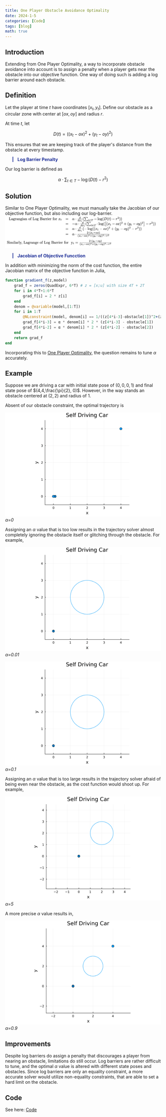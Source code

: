 ```yaml
---
title: One Player Obstacle Avoidance Optimality
date: 2024-1-5
categories: [Code]
tags: [blog]
math: true
---
```


## Introduction
Extending from One Player Optimality, a way to incorporate obstacle avoidance into account is to assign a penalty when a player gets near the obstacle into our objective function. One way of doing such is adding a log barrier around each obstacle.

## Definition
Let the player at time $t$ have coordinates $[x_t,y_t]$. Define our obstacle as a circular zone with center at $[ox,oy]$ and radius $r$.

At time $t$, let 

$$D(t) =  \left((x_t-ox)^2 + (y_t-oy)^2\right)$$

This ensures that we are keeping track of the player's distance from the obstacle at every timestamp.

<blockquote style="color: #1e2f97; border-left-color: #1e2f97">
<b>Log Barrier Penalty</b>
</blockquote>

Our log barrier is defined as 

$$\alpha \cdot \sum_{t \in T} -\log(D(t) - r^2)$$

## Solution
Similar to One Player Optimality, we must manually take the Jacobian of our objective function, but also including our log-barrier.
![img-description](../images/logbarrierlagrangian.png)
<blockquote style="color: #1e2f97; border-left-color: #1e2f97">
<b>Jacobian of Objective Funcction</b>
</blockquote> 
In addition with minimizing the norm of the cost function, the entire Jacobian matrix of the objective function in Julia,

```julia
function gradient_f(z,model)
    grad_f = zeros(QuadExpr, 6*T) # z = [x;u] with size 4T + 2T
    for i in 4*T+1:6*T
        grad_f[i] = 2 * z[i]
    end
    denom = @variable(model,[1:T])
    for i in 1:T        
        @NLconstraint(model, denom[i] == 1/((z[4*i-3]-obstacle[1])^2+(z[4*i-2]-obstacle[2])^2-obstacle[3]^2))
        grad_f[4*i-3] = α * denom[i] * 2 * (z[4*i-3] - obstacle[1])
        grad_f[4*i-2] = α * denom[i] * 2 * (z[4*i-2] - obstacle[2])
    end
    return grad_f
end
```
Incorporating this to [One Player Optimality](https://github.com/Rich-Nyan/optimal/blob/main/OnePlayer.jl), the question remains to tune $\alpha$ accurately.
## Example
Suppose we are driving a car with initial state pose of $(0,0,0,1)$ and final state pose of $(4,4,\frac{\pi}{2}, 0)$. However, in the way stands an obstacle centered at $(2,2)$ and radius of $1$.

Absent of our obstacle constraint, the optimal trajectory is

![img-description](../images/t1.gif)
_α=0_

Assigning an $\alpha$ value that is too low results in the trajectory solver almost completely ignoring the obstacle itself or glitching through the obstacle. For example,

![img-description](../images/obs-alpha1e-2.gif)
_α=0.01_

![img-description](../images/obs-alpha1e-1.gif)
_α=0.1_

Assigning an $\alpha$ value that is too large results in the trajectory solver afraid of being even near the obstacle, as the cost function would shoot up. For example,

![img-description](../images/obs-alpha5.gif)
_α=5_

A more precise $\alpha$ value results in,

![img-description](../images/obs-alpha9e-1.gif)
_α=0.9_

## Improvements
Despite log barriers do assign a penalty that discourages a player from nearing an obstacle, limitations do still occur. Log barriers are rather difficult to tune, and the optimal $\alpha$ value is altered with different state poses and obstacles. Since log barriers are only an equality constraint, a more accurate solver would utilize non-equality constraints, that are able to set a hard limit on the obstacle.

## Code
See here: [Code](https://github.com/Rich-Nyan/optimal/blob/main/OnePlayerObstacle.jl)

